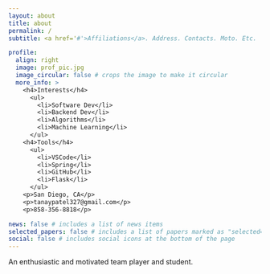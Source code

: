 ```yaml
---
layout: about
title: about
permalink: /
subtitle: <a href='#'>Affiliations</a>. Address. Contacts. Moto. Etc.

profile:
  align: right
  image: prof_pic.jpg
  image_circular: false # crops the image to make it circular
  more_info: >
    <h4>Interests</h4>
      <ul>
        <li>Software Dev</li>
        <li>Backend Dev</li>
        <li>Algorithms</li>
        <li>Machine Learning</li>
      </ul>
    <h4>Tools</h4>
      <ul>
        <li>VSCode</li>
        <li>Spring</li>
        <li>GitHub</li>
        <li>Flask</li>
      </ul>
    <p>San Diego, CA</p>
    <p>tanaypatel327@gmail.com</p>
    <p>858-356-8818</p>

news: false # includes a list of news items
selected_papers: false # includes a list of papers marked as "selected={true}"
social: false # includes social icons at the bottom of the page
---
```


An enthusiastic and motivated team player and student.